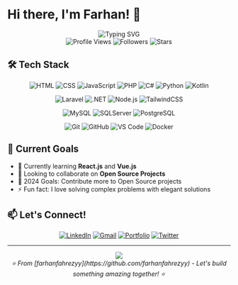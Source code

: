 # Hi there, I'm Farhan! 👋

<div align="center">
  <img src="https://readme-typing-svg.herokuapp.com?font=Fira+Code&size=32&duration=2800&pause=2000&color=A855F7&center=true&vCenter=true&width=940&lines=Full+Stack+Developer;Problem+Solver;Code+Enthusiast;Always+Learning+New+Things!" alt="Typing SVG" />
</div>

<div align="center">
  <img src="https://komarev.com/ghpvc/?username=farhanfahrezyy&style=for-the-badge&color=blueviolet" alt="Profile Views" />
  <img src="https://img.shields.io/github/followers/farhanfahrezyy?style=for-the-badge&color=blue" alt="Followers" />
  <img src="https://img.shields.io/github/stars/farhanfahrezyy?style=for-the-badge&color=yellow" alt="Stars" />
</div>

## 🛠️ Tech Stack

<div align="center">

![HTML](https://skillicons.dev/icons?i=html)
![CSS](https://skillicons.dev/icons?i=css)
![JavaScript](https://skillicons.dev/icons?i=js)
![PHP](https://skillicons.dev/icons?i=php)
![C#](https://skillicons.dev/icons?i=cs)
![Python](https://skillicons.dev/icons?i=python)
![Kotlin](https://skillicons.dev/icons?i=kotlin)

![Laravel](https://skillicons.dev/icons?i=laravel)
![.NET](https://skillicons.dev/icons?i=dotnet)
![Node.js](https://skillicons.dev/icons?i=nodejs)
![TailwindCSS](https://skillicons.dev/icons?i=tailwind)

![MySQL](https://skillicons.dev/icons?i=mysql)
![SQLServer](https://skillicons.dev/icons?i=azure) 
![PostgreSQL](https://skillicons.dev/icons?i=postgres)

![Git](https://skillicons.dev/icons?i=git)
![GitHub](https://skillicons.dev/icons?i=github)
![VS Code](https://skillicons.dev/icons?i=vscode)
![Docker](https://skillicons.dev/icons?i=docker)

</div>




## 🎯 Current Goals

- 🌱 Currently learning **React.js** and **Vue.js**
- 👯 Looking to collaborate on **Open Source Projects**
- 🥅 2024 Goals: Contribute more to Open Source projects
- ⚡ Fun fact: I love solving complex problems with elegant solutions

## 📫 Let's Connect!

<div align="center">

[![LinkedIn](https://img.shields.io/badge/LinkedIn-0077B5?style=for-the-badge&logo=linkedin&logoColor=white)](https://linkedin.com/in/farhanfahrezyy)
[![Gmail](https://img.shields.io/badge/Gmail-D14836?style=for-the-badge&logo=gmail&logoColor=white)](mailto:farhanfahrezy04@gmail.com)
[![Portfolio](https://img.shields.io/badge/Portfolio-FF5722?style=for-the-badge&logo=todoist&logoColor=white)](https://farhanfahrezyy.github.io)
[![Twitter](https://img.shields.io/badge/Twitter-1DA1F2?style=for-the-badge&logo=twitter&logoColor=white)](https://twitter.com/farhanfahrezyy)

</div>

---

<div align="center">
  <img src="https://capsule-render.vercel.app/api?type=waving&color=gradient&height=100&section=footer&animation=fadeIn" />
</div>

<div align="center">
  <i>⭐️ From [farhanfahrezyy](https://github.com/farhanfahrezyy) - Let's build something amazing together! ⭐️</i>
</div>
